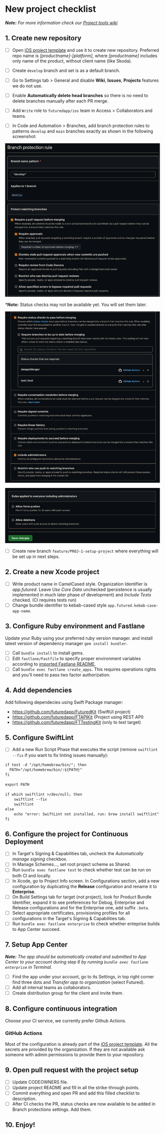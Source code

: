 # New project checklist
***Note:** For more information check our [Project tools wiki](https://www.notion.so/futured/Project-tools-wiki-451531fedb8e4e1093e5e45bc4704227)*

## 1. Create new repository

- [ ] Open [iOS project template](https://github.com/futuredapp/iOS-project-template) and use it to create new repository. Preferred repo name is *[productname]-[platform]*, where *[productname]* includes only name of the product, without client name (like Skoda).
- [ ] Create `develop` branch and set is as a default branch.
- [ ] Go to Settings tab > General and disable **Wiki**, **Issues**, **Projects** features we do not use.
- [ ] Enable **Automatically delete head branches** so there is no need to delete branches manually after each PR merge.
- [ ] Add `Write` role to `futuredapp/ios` team in Access > Collaborators and teams.

- [ ] In Code and Automation > Branches, add branch protection rules to patterns `develop` and `main` branches exactly as shown in the following screenshot:

![GitHub branch protection](../general/attachments/GitHub_branch_protection.png)

***Note:** Status checks may not be available yet. You will set them later.

![GitHub branch protection1](../general/attachments/GitHub_branch_protection1.png)

![GitHub branch protection2](../general/attachments/GitHub_branch_protection2.png)

- [ ] Create new branch `feature/PROJ-1-setup-project` where everything will be set up in next steps.


## 2. Create a new Xcode project

- [ ] Write product name in CamelCased style. Organization Identifier is *app.futured*. Leave *Use Core Data* unchecked (persistence is usually implemented in much later phase of development) and *Include Tests* checked. (CI requires tests run)
- [ ] Change bundle identifier to kebab-cased style `app.futured.kebab-case-app-name`.

## 3. Configure Ruby environment and Fastlane

Update your Ruby using your preferred ruby version manager. and install latest version of dependency manager `gem install bundler`.

- [ ] Call `bundle install` to install gems.
- [ ] Edit `fastlane/Fastfile` to specify proper environment variables according to [imported Fastlane README](https://github.com/futuredapp/fastlane).
- [ ] Call `bundle exec fastlane create_apps`. This requires operations rights and you'll need to pass two factor authorization.

## 4. Add dependencies

Add following dependecies using Swift Package manager:

  - <https://github.com/futuredapp/FuturedKit> (SwiftUI project)
  - <https://github.com/futuredapp/FTAPIKit> (Project using REST API)
  - <https://github.com/futuredapp/FTTestingKit> (only to test target)

## 5. Configure SwiftLint

- [ ] Add a new Run Script Phase that executes the script (remove `swiftlint --fix` if you want to fix linting issues manually):

```
if test -d "/opt/homebrew/bin/"; then
  PATH="/opt/homebrew/bin/:${PATH}"
fi

export PATH

if which swiftlint >/dev/null; then
    swiftlint --fix
    swiftlint
else
    echo "error: SwiftLint not installed, run: brew install swiftlint"
fi
```

## 6. Configure the project for Continuous Deployment

- [ ] In Target's Signing & Capabilities tab, uncheck the *Automatically manage signing* checkbox.
- [ ] In Manage Schemes..., set root project scheme as Shared.
- [ ] Run `bundle exec fastlane test` to check whether test can be run on both CI and locally.
- [ ] In Xcode, go to Project Info screen. In Configurations section, add a new configuration by duplicating the **Release** configuration and rename it to **Enterprise**.
- [ ] On Build Settings tab for target (not project), look for Product Bundle Identifier, expand it to see preferences for Debug, Enterprise and Release configurations and for the Enterprise one, add suffix `.beta`.
- [ ] Select appropriate certificates, provisioning profiles for all configurations in the Target's Signing & Capabilities tab.
- [ ] Run `bundle exec fastlane enterprise` to check whether enteprise builds to App Center succeed.

## 7. Setup App Center

***Note:** The app should be automatically created and submitted to App Center to your account during step 6 by running `bundle exec fastlane enterprise` in Terminal.*

- [ ] Find the app under your account, go to its Settings, in top right corner find three dots and *Transfer app to organization* (select Futured).
- [ ] Add all internal teams as collaborators.
- [ ] Create distribution group for the client and invite them.

## 8. Configure continuous integration

Choose your CI service, we currently prefer Github Actions.

### GitHub Actions

Most of the configuration is already part of the [iOS project template](https://github.com/futuredapp/iOS-project-template). All the secrets are provided by the organization. If they are not available ask someone with admin permissions to provide them to your repository.

## 9. Open pull request with the project setup

- [ ] Update CODEOWNERS file.
- [ ] Update project README and fill in all the strike-through points.
- [ ] Commit everything and open PR and add this filled checklist to description.
- [ ] After CI checks the PR, status checks are now available to be added in Branch protections settings. Add them.

## 10. Enjoy!
